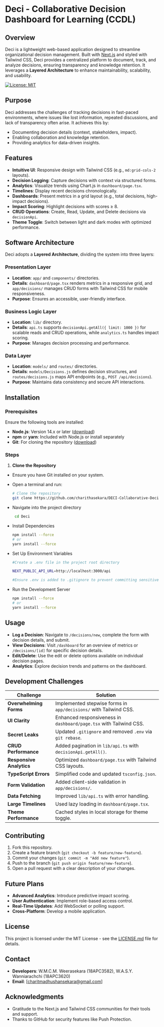 # Deci - Collaborative Decision Dashboard for Learning (CCDL)

## Overview

Deci is a lightweight web-based application designed to streamline organizational decision management. Built with [Next.js](https://nextjs.org/) and styled with Tailwind CSS, Deci provides a centralized platform to document, track, and analyze decisions, ensuring transparency and knowledge retention. It leverages a **Layered Architecture** to enhance maintainability, scalability, and usability.

[![License: MIT](https://img.shields.io/badge/License-MIT-yellow.svg)](https://opensource.org/licenses/MIT)

## Purpose

Deci addresses the challenges of tracking decisions in fast-paced environments, where issues like lost information, repeated discussions, and lack of transparency often arise. It achieves this by:

- Documenting decision details (context, stakeholders, impact).
- Enabling collaboration and knowledge retention.
- Providing analytics for data-driven insights.

## Features

- **Intuitive UI**: Responsive design with Tailwind CSS (e.g., `md:grid-cols-2` layouts).
- **Decision Logging**: Capture decisions with context via structured forms.
- **Analytics**: Visualize trends using Chart.js in `dashboard/page.tsx`.
- **Timelines**: Display recent decisions chronologically.
- **Dashboards**: Present metrics in a grid layout (e.g., total decisions, high-impact decisions).
- **Impact Scoring**: Highlight decisions with scores ≥ 8.
- **CRUD Operations**: Create, Read, Update, and Delete decisions via `decisionApi`.
- **Theme Toggle**: Switch between light and dark modes with optimized performance.

## Software Architecture

Deci adopts a **Layered Architecture**, dividing the system into three layers:

### Presentation Layer

- **Location**: `app/` and `components/` directories.
- **Details**: `dashboard/page.tsx` renders metrics in a responsive grid, and `app/decisions/` manages CRUD forms with Tailwind CSS for mobile responsiveness.
- **Purpose**: Ensures an accessible, user-friendly interface.

### Business Logic Layer

- **Location**: `lib/` directory.
- **Details**: `api.ts` supports `decisionApi.getAll({ limit: 1000 })` for scalable reads and CRUD operations, while `analytics.ts` handles impact scoring.
- **Purpose**: Manages decision processing and performance.

### Data Layer

- **Location**: `models/` and `routes/` directories.
- **Details**: `models/Decisions.js` defines decision structures, and `routes/decisions.js` maps API endpoints (e.g., `POST /api/decisions`).
- **Purpose**: Maintains data consistency and secure API interactions.

## Installation

### Prerequisites

Ensure the following tools are installed:

- **Node.js**: Version 14.x or later ([download](https://nodejs.org/))
- **npm** or **yarn**: Included with Node.js or install separately
- **Git**: For cloning the repository ([download](https://git-scm.com/))

### Steps

1. **Clone the Repository**

- Ensure you have Git installed on your system.
- Open a terminal and run:

  ```bash
  # Clone the repository
  git clone https://github.com/charithasekara/DECI-Collaborative-Decision-Tracking-Application.git

  ```

- Navigate into the project directory

  ```bash
   cd Deci
  ```

- Install Dependencies
    ```bash
    npm install --force
    # or
    yarn install --force
    ````

- Set Up Environment Variables
    ```bash
    #Create a .env file in the project root directory

    NEXT_PUBLIC_API_URL=http://localhost:3000/api

    #Ensure .env is added to .gitignore to prevent committing sensitive data.
    ````
- Run the Development Server
    ```bash
    npm install --force
    # or
    yarn install --force
    ````

## Usage

- **Log a Decision**: Navigate to `/decisions/new`, complete the form with decision details, and submit.
- **View Decisions**: Visit `/dashboard` for an overview of metrics or `/decisions/[id]` for specific decision details.
- **Edit/Delete**: Use the edit or delete options available on individual decision pages.
- **Analytics**: Explore decision trends and patterns on the dashboard.

## Development Challenges

| **Challenge**            | **Solution**                                                       |
| ------------------------ | ------------------------------------------------------------------ |
| **Overwhelming Forms**   | Implemented stepwise forms in `app/decisions/` with Tailwind CSS.  |
| **UI Clarity**           | Enhanced responsiveness in `dashboard/page.tsx` with Tailwind CSS. |
| **Secret Leaks**         | Updated `.gitignore` and removed `.env` via `git rebase`.          |
| **CRUD Performance**     | Added pagination in `lib/api.ts` with `decisionApi.getAll()`.      |
| **Responsive Analytics** | Optimized `dashboard/page.tsx` with Tailwind CSS layouts.          |
| **TypeScript Errors**    | Simplified code and updated `tsconfig.json`.                       |
| **Form Validation**      | Added client-side validation in `app/decisions/`.                  |
| **Data Fetching**        | Improved `lib/api.ts` with error handling.                         |
| **Large Timelines**      | Used lazy loading in `dashboard/page.tsx`.                         |
| **Theme Performance**    | Cached styles in local storage for theme toggle.                   |

## Contributing

1. Fork this repository.
2. Create a feature branch (`git checkout -b feature/new-feature`).
3. Commit your changes (`git commit -m "Add new feature"`).
4. Push to the branch (`git push origin feature/new-feature`).
5. Open a pull request with a clear description of your changes.

## Future Plans

- **Advanced Analytics**: Introduce predictive impact scoring.
- **User Authentication**: Implement role-based access control.
- **Real-Time Updates**: Add WebSocket or polling support.
- **Cross-Platform**: Develop a mobile application.

## License

This project is licensed under the MIT License - see the [LICENSE.md](LICENSE.md) file for details.

## Contact

- **Developers**: W.M.C.M. Weerasekara (18APC3582), W.A.S.Y. Wanniarachchi (18APC3620)
- **Email**: [charitmadhushansekara@gmail.com]

## Acknowledgments

- Gratitude to the Next.js and Tailwind CSS communities for their tools and support.
- Thanks to GitHub for security features like Push Protection.

